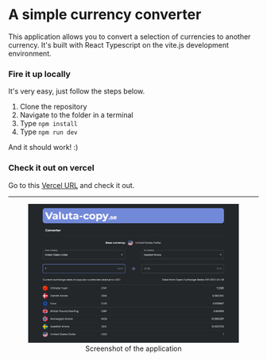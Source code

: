 # A simple currency converter

This application allows you to convert a selection of currencies to another currency. It's built with React Typescript on the vite.js development environment.

### Fire it up locally

It's very easy, just follow the steps below.

1. Clone the repository
2. Navigate to the folder in a terminal
3. Type `npm install`
4. Type `npm run dev`

And it should work! :)

### Check it out on vercel

Go to this [Vercel URL](https://simple-currency-converter-ten.vercel.app/) and check it out.

<hr>
<figure style="text-align:center">
<img src="./src/assets/screenshot.png">
<figcaption>Screenshot of the application</figcaption>
</figure>
